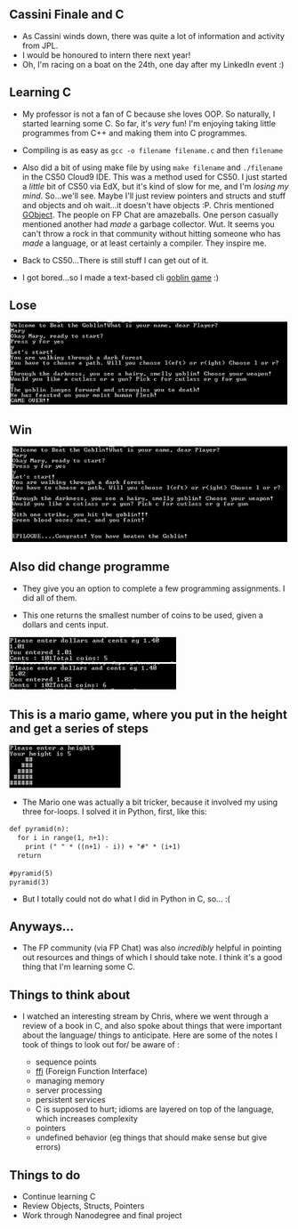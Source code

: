 ## Cassini Finale and C

- As Cassini winds down, there was quite a lot of information and activity from JPL.
- I would be honoured to intern there next year!
- Oh, I'm racing on a boat on the 24th, one day after my LinkedIn event :)

## Learning C

- My professor is not a fan of C because she loves OOP.
  So naturally, I started learning some C. So far, it's *very* fun!
  I'm enjoying taking little programmes from C++ and making them into C programmes.
  
- Compiling is as easy as ```gcc -o filename filename.c``` and then ```filename```

- Also did a bit of using make file by using ```make filename``` and ```./filename``` in the CS50 Cloud9 IDE.
  This was a method used for CS50. I just started a *little* bit of CS50 via EdX, but it's kind 
  of slow for me, and I'm *losing my mind*. So...we'll see. Maybe I'll just review 
  pointers and structs and stuff and objects and oh wait...it doesn't have objects :P. 
  Chris mentioned [GObject](https://en.wikipedia.org/wiki/GObject). 
  The people on FP Chat are amazeballs. One person casually mentioned another had *made* 
  a garbage collector. Wut. It seems you can't throw a rock in that community without 
  hitting someone who has *made* a language, or at least certainly a compiler. 
  They inspire me.
  
- Back to CS50...There is still stuff I can get out of it. 

- I got bored...so I made a text-based cli [goblin game](https://github.com/kammitama5/C_rebellion/blob/master/goblin.c) :)
  
## Lose
<img src="/images/goblin1.png" width="500">

## Win
<img src="/images/goblin2.png" width="500">

## Also did change programme

- They give you an option to complete a few programming assignments. I did all of them.

- This one returns the smallest number of coins to be used, given a dollars and cents input.

<img src="/images/change1.png" width="300">

<img src="/images/change2.png" width="300">

## This is a mario game, where you put in the height and get a series of steps

<img src="/images/mario1.png" width="200">

- The Mario one was actually a bit tricker, because it involved my using three for-loops.
  I solved it in Python, first, like this:
  
```
def pyramid(n):
  for i in range(1, n+1):
    print (" " * ((n+1) - i)) + "#" * (i+1)
  return 

#pyramid(5)
pyramid(3)
```

- But I totally could not do what I did in Python in C, so... :(

## Anyways...

- The FP community (via FP Chat) was also *incredibly* helpful in pointing out resources
  and things of which I should take note. I think it's a good thing that I'm learning some C.

## Things to think about

- I watched an interesting stream by Chris, where we went through a review of a book in C,
  and also spoke about things that were important about the language/ things to anticipate. 
  Here are some of the notes I took of things to look out for/ be aware of :

  - sequence points
  - [ffi](https://en.wikipedia.org/wiki/Foreign_function_interface) (Foreign Function Interface)
  - managing memory 
  - server processing
  - persistent services
  - C is supposed to hurt; idioms are layered on top of the language, which increases complexity 
  - pointers
  - undefined behavior (eg things that should make sense but give errors)
  
## Things to do

- Continue learning C
- Review Objects, Structs, Pointers
- Work through Nanodegree and final project


